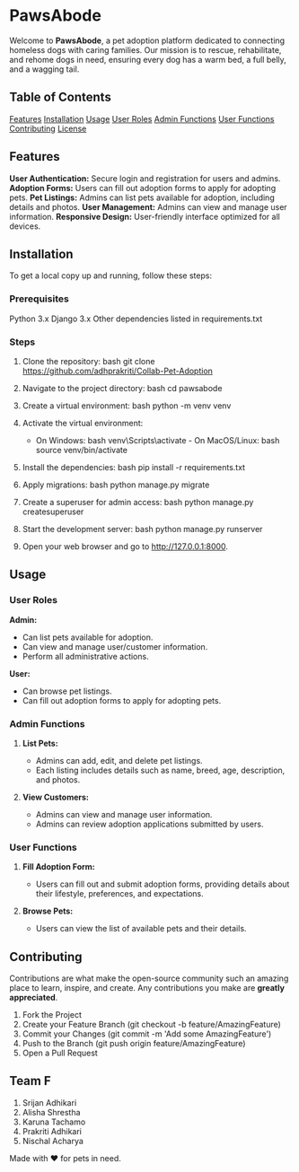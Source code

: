 # PawsAbode

Welcome to **PawsAbode**, a pet adoption platform dedicated to connecting homeless dogs with caring families. Our mission is to rescue, rehabilitate, and rehome dogs in need, ensuring every dog has a warm bed, a full belly, and a wagging tail.

## Table of Contents

[Features](#features)
[Installation](#installation)
[Usage](#usage)
[User Roles](#user-roles)
[Admin Functions](#admin-functions)
[User Functions](#user-functions)
[Contributing](#contributing)
[License](#license)

## Features

**User Authentication:** Secure login and registration for users and admins.
**Adoption Forms:** Users can fill out adoption forms to apply for adopting pets.
**Pet Listings:** Admins can list pets available for adoption, including details and photos.
**User Management:** Admins can view and manage user information.
**Responsive Design:** User-friendly interface optimized for all devices.

## Installation

To get a local copy up and running, follow these steps:

### Prerequisites

Python 3.x
Django 3.x
Other dependencies listed in requirements.txt

### Steps

1. Clone the repository:
   bash
    git clone https://github.com/adhprakriti/Collab-Pet-Adoption
   
2. Navigate to the project directory:
   bash
    cd pawsabode
   
3. Create a virtual environment:
   bash
    python -m venv venv
   
4. Activate the virtual environment:
    - On Windows:
       bash
        venv\Scripts\activate
           - On MacOS/Linux:
       bash
        source venv/bin/activate
       
5. Install the dependencies:
   bash
    pip install -r requirements.txt
   
6. Apply migrations:
   bash
    python manage.py migrate
   
7. Create a superuser for admin access:
   bash
    python manage.py createsuperuser
   
8. Start the development server:
   bash
    python manage.py runserver
   
9. Open your web browser and go to http://127.0.0.1:8000.

## Usage

### User Roles

**Admin:**
  - Can list pets available for adoption.
  - Can view and manage user/customer information.
  - Perform all administrative actions.

**User:**
  - Can browse pet listings.
  - Can fill out adoption forms to apply for adopting pets.

### Admin Functions

1. **List Pets:**
   - Admins can add, edit, and delete pet listings.
   - Each listing includes details such as name, breed, age, description, and photos.

2. **View Customers:**
   - Admins can view and manage user information.
   - Admins can review adoption applications submitted by users.

### User Functions

1. **Fill Adoption Form:**
   - Users can fill out and submit adoption forms, providing details about their lifestyle, preferences, and expectations.

2. **Browse Pets:**
   - Users can view the list of available pets and their details.

## Contributing

Contributions are what make the open-source community such an amazing place to learn, inspire, and create. Any contributions you make are **greatly appreciated**.

1. Fork the Project
2. Create your Feature Branch (git checkout -b feature/AmazingFeature)
3. Commit your Changes (git commit -m 'Add some AmazingFeature')
4. Push to the Branch (git push origin feature/AmazingFeature)
5. Open a Pull Request

## Team F
1. Srijan Adhikari
2. Alisha Shrestha
3. Karuna Tachamo
4. Prakriti Adhikari
5. Nischal Acharya

Made with ❤️ for pets in need.